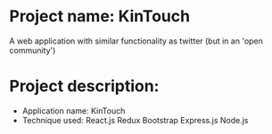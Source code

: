 # Project name: KinTouch
A web application with similar functionality as twitter (but in an 'open community')
# Project description:
* Application name: KinTouch
* Technique used: React.js Redux Bootstrap Express.js Node.js
